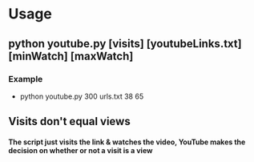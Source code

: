 # Usage
## python youtube.py [visits] [youtubeLinks.txt] [minWatch] [maxWatch]

### Example
  * python youtube.py 300 urls.txt 38 65

## Visits don't equal views
#### The script just visits the link & watches the video, YouTube makes the decision on whether or not a visit is a view
